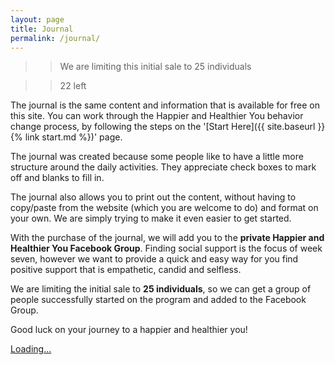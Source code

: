 ```yaml
---
layout: page
title: Journal
permalink: /journal/
---
```


>> We are limiting this initial sale to 25 individuals

>> 22 left

The journal is the same content and information that is available for free on this site. You can work through the Happier and Healthier You behavior change process, by following the steps on the '[Start Here]({{ site.baseurl }}{% link start.md %})' page.

The journal was created because some people like to have a little more structure around the daily activities. They appreciate check boxes to mark off and blanks to fill in.

The journal also allows you to print out the content, without having to copy/paste from the website (which you are welcome to do) and format on your own. We are simply trying to make it even easier to get started.

With the purchase of the journal, we will add you to the __private Happier and Healthier You Facebook Group__. Finding social support is the focus of week seven, however we want to provide a quick and easy way for you find positive support that is empathetic, candid and selfless.

We are limiting the initial sale to **25 individuals**, so we can get a group of people successfully started on the program and added to the Facebook Group.

Good luck on your journey to a happier and healthier you!

<script src="https://gumroad.com/js/gumroad-embed.js"></script>
<div class="gumroad-product-embed" data-gumroad-product-id="iVSCE" data-outbound-embed="true"><a href="https://gumroad.com/l/iVSCE">Loading...</a></div>
